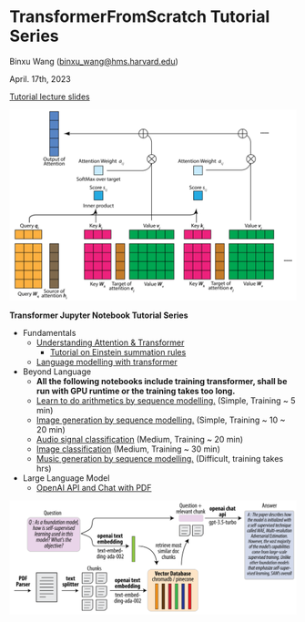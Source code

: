 # TransformerFromScratch Tutorial Series

Binxu Wang (binxu_wang@hms.harvard.edu)

April. 17th, 2023

[Tutorial lecture slides](https://scholar.harvard.edu/sites/scholar.harvard.edu/files/binxuw/files/mlfs_tutorial_nlp_transformer_ssl.pdf)

![](media/AttentionSchematics_white-01.png)

**Transformer Jupyter Notebook Tutorial Series** 

* Fundamentals
  * [Understanding Attention & Transformer](https://colab.research.google.com/drive/1ZuhA6khlWm57WGZ8i38JH-gc5aJrvpvs?usp=sharing)
     * [Tutorial on Einstein summation rules](https://colab.research.google.com/drive/1mizzN7iRlS2Du5TJvv7Wz7ecKOnpHzrQ?usp=sharing)
  * [Language modelling with transformer](https://colab.research.google.com/drive/1zZYzAopL__LW4glruSF9lnZYlEmSVI8j?usp=sharing)
* Beyond Language 
  * **All the following notebooks include training transformer, shall be run with GPU runtime or the training takes too long.**
  * [Learn to do arithmetics by sequence modelling.](https://colab.research.google.com/drive/1vO71-o-8-3IrOe44Ha0nsHmUsEGVSC37?usp=sharing) (Simple, Training ~ 5 min)
  * [Image generation by sequence modelling.](https://colab.research.google.com/drive/1UHlEbepqdvk68cYV1fvkmWl2TBKXfm8E?usp=sharing) (Simple, Training ~ 10 ~ 20 min)
  * [Audio signal classification](https://colab.research.google.com/drive/1O4XHOJyOu3_lyaPHAKJM_XTztrAb7VFP?usp=sharing) (Medium, Training ~  20 min)
  * [Image classification](https://colab.research.google.com/drive/1JDQQlLMGzo675AfrtkFn1kbuADtVemJz?usp=sharing) (Medium, Training ~  30 min)
  * [Music generation by sequence modelling.](https://colab.research.google.com/drive/14zpzLpR4UBIzEQmeaXlMv_mDFYIv3Vht?usp=sharing) (Difficult, training takes hrs)
* Large Language Model
  * [OpenAI API and Chat with PDF](https://colab.research.google.com/drive/19mYEyavBhOnAbEQJQuztXAxWxyYbsQzi?usp=sharing)

![](media/ChatPDF_Schematics.png)

